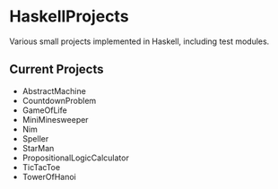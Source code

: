 # HaskellProjects
Various small projects implemented in Haskell, including
test modules.

## Current Projects
* AbstractMachine
* CountdownProblem
* GameOfLife
* MiniMinesweeper
* Nim
* Speller
* StarMan
* PropositionalLogicCalculator
* TicTacToe
* TowerOfHanoi
